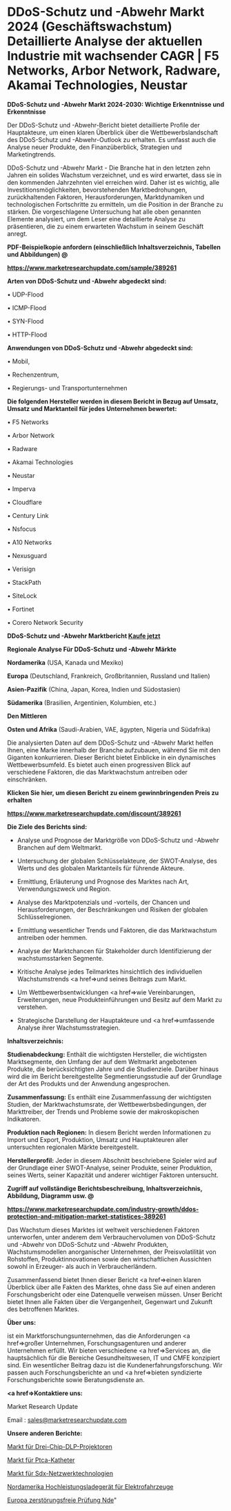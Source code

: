 # DDoS-Schutz und -Abwehr Markt 2024 (Geschäftswachstum) Detaillierte Analyse der aktuellen Industrie mit wachsender CAGR | F5 Networks, Arbor Network, Radware, Akamai Technologies, Neustar

<strong>DDoS-Schutz und -Abwehr Markt 2024-2030: Wichtige Erkenntnisse und Erkenntnisse</strong>

Der DDoS-Schutz und -Abwehr-Bericht bietet detaillierte Profile der Hauptakteure, um einen klaren Überblick über die Wettbewerbslandschaft des DDoS-Schutz und -Abwehr-Outlook zu erhalten. Es umfasst auch die Analyse neuer Produkte, den Finanzüberblick, Strategien und Marketingtrends.

DDoS-Schutz und -Abwehr Markt - Die Branche hat in den letzten zehn Jahren ein solides Wachstum verzeichnet, und es wird erwartet, dass sie in den kommenden Jahrzehnten viel erreichen wird. Daher ist es wichtig, alle Investitionsmöglichkeiten, bevorstehenden Marktbedrohungen, zurückhaltenden Faktoren, Herausforderungen, Marktdynamiken und technologischen Fortschritte zu ermitteln, um die Position in der Branche zu stärken. Die vorgeschlagene Untersuchung hat alle oben genannten Elemente analysiert, um dem Leser eine detaillierte Analyse zu präsentieren, die zu einem erwarteten Wachstum in seinem Geschäft anregt.



<strong><b>PDF-Beispielkopie anfordern (einschließlich Inhaltsverzeichnis, Tabellen und Abbildungen) @ </b></strong>

<strong><a href=https://www.marketresearchupdate.com/sample/389261>

<strong>https://www.marketresearchupdate.com/sample/389261</u></a></strong></strong>



<strong>Arten von DDoS-Schutz und -Abwehr abgedeckt sind:</strong>

• UDP-Flood

• ICMP-Flood

• SYN-Flood

• HTTP-Flood



<strong>Anwendungen von DDoS-Schutz und -Abwehr abgedeckt sind:</strong>

• Mobil,

• Rechenzentrum,

• Regierungs- und Transportunternehmen



<strong>Die folgenden Hersteller werden in diesem Bericht in Bezug auf Umsatz, Umsatz und Marktanteil für jedes Unternehmen bewertet:</strong>

• F5 Networks

• Arbor Network

• Radware

• Akamai Technologies

• Neustar

• Imperva

• Cloudflare

• Century Link

• Nsfocus

• A10 Networks

• Nexusguard

• Verisign

• StackPath

• SiteLock

• Fortinet

• Corero Network Security



<strong>DDoS-Schutz und -Abwehr Marktbericht <a href=https://www.marketresearchupdate.com/buynow/389261>Kaufe jetzt</a></strong>



<strong>Regionale Analyse Für DDoS-Schutz und -Abwehr Märkte</strong>



<strong>Nordamerika</strong> (USA, Kanada und Mexiko)



<strong>Europa</strong> (Deutschland, Frankreich, Großbritannien, Russland und Italien)



<strong>Asien-Pazifik</strong> (China, Japan, Korea, Indien und Südostasien)



<strong>Südamerika</strong> (Brasilien, Argentinien, Kolumbien, etc.)



<strong>Den Mittleren</strong> 

<strong>Osten und Afrika</strong> (Saudi-Arabien, VAE, ägypten, Nigeria und Südafrika)

Die analysierten Daten auf dem DDoS-Schutz und -Abwehr Markt helfen Ihnen, eine Marke innerhalb der Branche aufzubauen, während Sie mit den Giganten konkurrieren. Dieser Bericht bietet Einblicke in ein dynamisches Wettbewerbsumfeld. Es bietet auch einen progressiven Blick auf verschiedene Faktoren, die das Marktwachstum antreiben oder einschränken.



<strong>Klicken Sie hier, um diesen Bericht zu einem gewinnbringenden Preis zu erhalten
</strong>

<strong><a href=https://www.marketresearchupdate.com/discount/389261>https://www.marketresearchupdate.com/discount/389261</b></u></strong></a>



<strong>Die Ziele des Berichts sind:</strong>

- Analyse und Prognose der Marktgröße von DDoS-Schutz und -Abwehr Branchen auf dem Weltmarkt.

- Untersuchung der globalen Schlüsselakteure, der SWOT-Analyse, des Werts und des globalen Marktanteils für führende Akteure.

- Ermittlung, Erläuterung und Prognose des Marktes nach Art, Verwendungszweck und Region.

- Analyse des Marktpotenzials und -vorteils, der Chancen und Herausforderungen, der Beschränkungen und Risiken der globalen Schlüsselregionen.

- Ermittlung wesentlicher Trends und Faktoren, die das Marktwachstum antreiben oder hemmen.

- Analyse der Marktchancen für Stakeholder durch Identifizierung der wachstumsstarken Segmente.

- Kritische Analyse jedes Teilmarktes hinsichtlich des individuellen Wachstumstrends <a href=>und</a> seines Beitrags zum Markt.

- Um Wettbewerbsentwicklungen <a href=>wie</a> Vereinbarungen, Erweiterungen, neue Produkteinführungen und Besitz auf dem Markt zu verstehen.

- Strategische Darstellung der Hauptakteure und <a href=>umfas</a>sende Analyse ihrer Wachstumsstrategien.



<strong>Inhaltsverzeichnis:</strong>



<strong>Studienabdeckung:</strong> Enthält die wichtigsten Hersteller, die wichtigsten Marktsegmente, den Umfang der auf dem Weltmarkt angebotenen Produkte, die berücksichtigten Jahre und die Studienziele. Darüber hinaus wird die im Bericht bereitgestellte Segmentierungsstudie auf der Grundlage der Art des Produkts und der Anwendung angesprochen.



<strong>Zusammenfassung:</strong> Es enthält eine Zusammenfassung der wichtigsten Studien, der Marktwachstumsrate, der Wettbewerbsbedingungen, der Markttreiber, der Trends und Probleme sowie der makroskopischen Indikatoren.



<strong>Produktion nach Regionen:</strong> In diesem Bericht werden Informationen zu Import und Export, Produktion, Umsatz und Hauptakteuren aller untersuchten regionalen Märkte bereitgestellt.



<strong>Herstellerprofil:</strong> Jeder in diesem Abschnitt beschriebene Spieler wird auf der Grundlage einer SWOT-Analyse, seiner Produkte, seiner Produktion, seines Werts, seiner Kapazität und anderer wichtiger Faktoren untersucht.



<strong><b>Zugriff auf vollständige Berichtsbeschreibung, Inhaltsverzeichnis, Abbildung, Diagramm usw. @ </b></strong>

<strong><a href=https://www.marketresearchupdate.com/industry-growth/ddos-protection-and-mitigation-market-statistices-389261>https://www.marketresearchupdate.com/industry-growth/ddos-protection-and-mitigation-market-statistices-389261</a></strong>

Das Wachstum dieses Marktes ist weltweit verschiedenen Faktoren unterworfen, unter anderem dem Verbrauchervolumen von DDoS-Schutz und -Abwehr von DDoS-Schutz und -Abwehr Produkten, Wachstumsmodellen anorganischer Unternehmen, der Preisvolatilität von Rohstoffen, Produktinnovationen sowie den wirtschaftlichen Aussichten sowohl in Erzeuger- als auch in Verbraucherländern.

Zusammenfassend bietet Ihnen dieser Bericht <a href=>einen</a> klaren Überblick über alle Fakten des Marktes, ohne dass Sie auf einen anderen Forschungsbericht oder eine Datenquelle verweisen müssen. Unser Bericht bietet Ihnen alle Fakten über die Vergangenheit, Gegenwart und Zukunft des betroffenen Marktes.



<strong>Über uns:</strong>

 ist ein Marktforschungsunternehmen, das die Anforderungen <a href=>großer</a> Unternehmen, Forschungsagenturen und anderer Unternehmen erfüllt. Wir bieten verschiedene <a href=>Services</a> an, die hauptsächlich für die Bereiche Gesundheitswesen, IT und CMFE konzipiert sind. Ein wesentlicher Beitrag dazu ist die Kundenerfahrungsforschung. Wir passen auch Forschungsberichte an und <a href=>bieten</a> syndizierte Forschungsberichte sowie Beratungsdienste an.



<strong><a href=>Kontaktiere uns:</a></strong>

Market Research Update

Email : sales@marketresearchupdate.com



<strong>Unsere anderen Berichte:</strong>

<a href=https://www.linkedin.com/pulse/three-chip-dlp-projector-market-2023-what-factors>Markt für Drei-Chip-DLP-Projektoren</a>

<a href=https://www.linkedin.com/pulse/ptca-catheters-market-size-trends-consumption>Markt für Ptca-Katheter</a>

<a href=https://www.linkedin.com/pulse/sdx-networking-technologies-market-report-2023-top-company>Markt für Sdx-Netzwerktechnologien</a>

<a href=https://www.linkedin.com/pulse/north-america-high-power-charger-electric-vehicle>Nordamerika Hochleistungsladegerät für Elektrofahrzeuge</a>

<a href=https://www.linkedin.com/pulse/europe-nondestructive-examination-nde>Europa zerstörungsfreie Prüfung Nde</a>"
